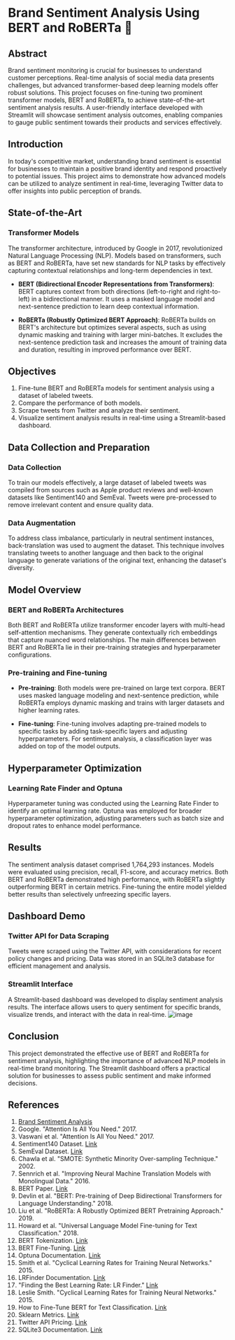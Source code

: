 # Brand Sentiment Analysis Using BERT and RoBERTa 💖

## Abstract

Brand sentiment monitoring is crucial for businesses to understand customer perceptions. Real-time analysis of social media data presents challenges, but advanced transformer-based deep learning models offer robust solutions. This project focuses on fine-tuning two prominent transformer models, BERT and RoBERTa, to achieve state-of-the-art sentiment analysis results. A user-friendly interface developed with Streamlit will showcase sentiment analysis outcomes, enabling companies to gauge public sentiment towards their products and services effectively.

## Introduction

In today's competitive market, understanding brand sentiment is essential for businesses to maintain a positive brand identity and respond proactively to potential issues. This project aims to demonstrate how advanced models can be utilized to analyze sentiment in real-time, leveraging Twitter data to offer insights into public perception of brands.

## State-of-the-Art

### Transformer Models

The transformer architecture, introduced by Google in 2017, revolutionized Natural Language Processing (NLP). Models based on transformers, such as BERT and RoBERTa, have set new standards for NLP tasks by effectively capturing contextual relationships and long-term dependencies in text.

- **BERT (Bidirectional Encoder Representations from Transformers)**: BERT captures context from both directions (left-to-right and right-to-left) in a bidirectional manner. It uses a masked language model and next-sentence prediction to learn deep contextual information.

- **RoBERTa (Robustly Optimized BERT Approach)**: RoBERTa builds on BERT's architecture but optimizes several aspects, such as using dynamic masking and training with larger mini-batches. It excludes the next-sentence prediction task and increases the amount of training data and duration, resulting in improved performance over BERT.

## Objectives

1. Fine-tune BERT and RoBERTa models for sentiment analysis using a dataset of labeled tweets.
2. Compare the performance of both models.
3. Scrape tweets from Twitter and analyze their sentiment.
4. Visualize sentiment analysis results in real-time using a Streamlit-based dashboard.

## Data Collection and Preparation

### Data Collection

To train our models effectively, a large dataset of labeled tweets was compiled from sources such as Apple product reviews and well-known datasets like Sentiment140 and SemEval. Tweets were pre-processed to remove irrelevant content and ensure quality data.

### Data Augmentation

To address class imbalance, particularly in neutral sentiment instances, back-translation was used to augment the dataset. This technique involves translating tweets to another language and then back to the original language to generate variations of the original text, enhancing the dataset's diversity.

## Model Overview

### BERT and RoBERTa Architectures

Both BERT and RoBERTa utilize transformer encoder layers with multi-head self-attention mechanisms. They generate contextually rich embeddings that capture nuanced word relationships. The main differences between BERT and RoBERTa lie in their pre-training strategies and hyperparameter configurations.

### Pre-training and Fine-tuning

- **Pre-training**: Both models were pre-trained on large text corpora. BERT uses masked language modeling and next-sentence prediction, while RoBERTa employs dynamic masking and trains with larger datasets and higher learning rates.

- **Fine-tuning**: Fine-tuning involves adapting pre-trained models to specific tasks by adding task-specific layers and adjusting hyperparameters. For sentiment analysis, a classification layer was added on top of the model outputs.

## Hyperparameter Optimization

### Learning Rate Finder and Optuna

Hyperparameter tuning was conducted using the Learning Rate Finder to identify an optimal learning rate. Optuna was employed for broader hyperparameter optimization, adjusting parameters such as batch size and dropout rates to enhance model performance.

## Results

The sentiment analysis dataset comprised 1,764,293 instances. Models were evaluated using precision, recall, F1-score, and accuracy metrics. Both BERT and RoBERTa demonstrated high performance, with RoBERTa slightly outperforming BERT in certain metrics. Fine-tuning the entire model yielded better results than selectively unfreezing specific layers.

## Dashboard Demo

### Twitter API for Data Scraping

Tweets were scraped using the Twitter API, with considerations for recent policy changes and pricing. Data was stored in an SQLite3 database for efficient management and analysis.

### Streamlit Interface

A Streamlit-based dashboard was developed to display sentiment analysis results. The interface allows users to query sentiment for specific brands, visualize trends, and interact with the data in real-time.
![image](https://github.com/user-attachments/assets/bff94860-db92-4991-9f3d-6c5bccf8c489)

## Conclusion

This project demonstrated the effective use of BERT and RoBERTa for sentiment analysis, highlighting the importance of advanced NLP models in real-time brand monitoring. The Streamlit dashboard offers a practical solution for businesses to assess public sentiment and make informed decisions.

## References

1. [Brand Sentiment Analysis](https://example.com)
2. Google. "Attention Is All You Need." 2017.
3. Vaswani et al. "Attention Is All You Need." 2017.
4. Sentiment140 Dataset. [Link](http://help.sentiment140.com/for-students/)
5. SemEval Dataset. [Link](http://www.semeval2.org/)
6. Chawla et al. "SMOTE: Synthetic Minority Over-sampling Technique." 2002.
7. Sennrich et al. "Improving Neural Machine Translation Models with Monolingual Data." 2016.
8. BERT Paper. [Link](https://arxiv.org/abs/1810.04805)
9. Devlin et al. "BERT: Pre-training of Deep Bidirectional Transformers for Language Understanding." 2018.
10. Liu et al. "RoBERTa: A Robustly Optimized BERT Pretraining Approach." 2019.
11. Howard et al. "Universal Language Model Fine-tuning for Text Classification." 2018.
12. BERT Tokenization. [Link](https://huggingface.co/transformers/tokenizer_summary.html)
13. BERT Fine-Tuning. [Link](https://github.com/google-research/bert)
14. Optuna Documentation. [Link](https://optuna.org/)
15. Smith et al. "Cyclical Learning Rates for Training Neural Networks." 2015.
16. LRFinder Documentation. [Link](https://docs.fast.ai/callbacks.lrfinder.html)
17. "Finding the Best Learning Rate: LR Finder." [Link](https://www.fast.ai/2020/04/06/lr-finder/)
18. Leslie Smith. "Cyclical Learning Rates for Training Neural Networks." 2015.
19. How to Fine-Tune BERT for Text Classification. [Link](https://towardsdatascience.com/how-to-fine-tune-bert-for-text-classification-2d4f82b21c46)
20. Sklearn Metrics. [Link](https://scikit-learn.org/stable/modules/classes.html#module-sklearn.metrics)
21. Twitter API Pricing. [Link](https://developer.twitter.com/en/pricing)
22. SQLite3 Documentation. [Link](https://www.sqlite.org/docs.html)
